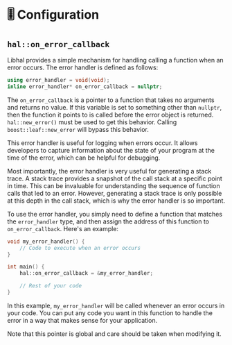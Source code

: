 # 🎚️ Configuration

## `hal::on_error_callback`

Libhal provides a simple mechanism for handling calling a function when
an error occurs. The error handler is defined as follows:

```cpp
using error_handler = void(void);
inline error_handler* on_error_callback = nullptr;
```

The `on_error_callback` is a pointer to a function that takes no arguments and returns no value. If this variable is set to something other than `nullptr`, then the function it points to is called before the error object is returned. `hal::new_error()` must be used to get this behavior. Calling `boost::leaf::new_error` will bypass this behavior.

This error handler is useful for logging when errors occur. It allows developers
to capture information about the state of your program at the time of the error,
which can be helpful for debugging.

Most importantly, the error handler is very useful for generating a stack trace.
A stack trace provides a snapshot of the call stack at a specific point in time.
This can be invaluable for understanding the sequence of function calls that led
to an error. However, generating a stack trace is only possible at this depth in
the call stack, which is why the error handler is so important.

To use the error handler, you simply need to define a function that matches the
`error_handler` type, and then assign the address of this function to
`on_error_callback`. Here's an example:

```cpp
void my_error_handler() {
    // Code to execute when an error occurs
}

int main() {
    hal::on_error_callback = &my_error_handler;

    // Rest of your code
}
```

In this example, `my_error_handler` will be called whenever an error occurs in
your code. You can put any code you want in this function to handle the error in
a way that makes sense for your application.

Note that this pointer is global and care should be taken when modifying it.

